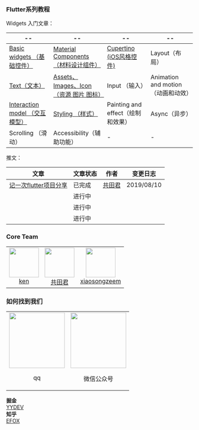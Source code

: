 ### Flutter系列教程

Widgets 入门文章：

|--|--|--|--|
|---|---|---|---|
| [Basic widgets （基础控件）](/article/basicWidgets)| [Material Components （材料设计组件）](/article/material)| [Cupertino (iOS风格控件)](/article/cupertino)| Layout（布局）|
| [Text（文本）](/article/text/Flutter-Text%E4%BD%BF%E7%94%A8.md)| [Assets、Images、Icon （资源 图片 图标）](/article/assets%26images%26icon)| Input （输入）| Animation and motion（动画和动效）|
| [Interaction model （交互模型）](/article/interactionModel)| [Styling （样式）](/article/styling) | Painting and effect（绘制和效果）| Async（异步）|
| Scrolling （滑动） | Accessibility（辅助功能）| - | - |

推文：

| 文章 | 文章状态 | 作者 | 变更日志 |
| --- | --- | --- | --- |
| [记一次flutter项目分享](https://github.com/YYFlutter/flutter-article/blob/master/article/记一次flutter项目分享.md)  | 已完成 | [共田君](https://github.com/Natoto) | 2019/08/10 |
|   | 进行中 |  |  |
|   | 进行中 |  |  |
|   | 进行中 |  |  |

### Core Team

<table>
  <tbody>
    <tr>
      <td align="center" valign="top">
        <img height="80" width="80" src="https://avatars1.githubusercontent.com/u/3890513?s=128">
        <br>
        <a href="https://github.com/ckken">ken</a>
      </td>
      <td align="center" valign="top">
        <img height="80" width="80" src="https://avatars2.githubusercontent.com/u/3379261?s=128">
        <br>
        <a href="https://github.com/Natoto">共田君</a>
      </td>
       <td align="center" valign="top">
        <img height="80" width="80" src="https://avatars2.githubusercontent.com/u/13517055?s=460&v=4">
        <br>
        <a href="https://github.com/xiaosong520">xiaosongzeem</a>
      </td>
     </tr>
  </tbody>
</table>

### 如何找到我们
<table>
  <tbody>
    <tr>
      <td align="center" valign="top">
        <img height="150px" width="150px" src="https://i.loli.net/2019/09/02/jQWIKES5yVz1mga.png">
        <p>qq</p>
      </td>
      <td align="center" valign="top">
        <img height="150px" width="150px" src="https://i.loli.net/2019/09/02/sc312Tp69rIStgF.jpg">
        <p>微信公众号</p>
      </td>
     </tr>
  </tbody>
</table>


**掘金**<br />
[YYDEV](https://juejin.im/user/570298251ea493005c83a2b2)
<br />
**知乎**<br />
[EFOX](https://zhuanlan.zhihu.com/efoxteam)